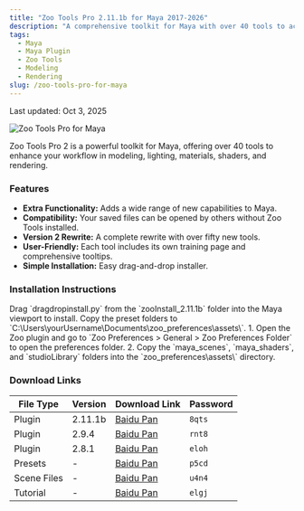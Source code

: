 ```yaml
---
title: "Zoo Tools Pro 2.11.1b for Maya 2017-2026"
description: "A comprehensive toolkit for Maya with over 40 tools to accelerate modeling, lighting, shading, and rendering workflows."
tags:
  - Maya
  - Maya Plugin
  - Zoo Tools
  - Modeling
  - Rendering
slug: /zoo-tools-pro-for-maya
---
```


Last updated: Oct 3, 2025

![Zoo Tools Pro for Maya](https://www.gfxcamp.com/wp-content/uploads/2021/06/Zoo-Tools-Pro-2.5.1-for-Maya-2022.jpg)

Zoo Tools Pro 2 is a powerful toolkit for Maya, offering over 40 tools to enhance your workflow in modeling, lighting, materials, shaders, and rendering.

### Features
*   **Extra Functionality:** Adds a wide range of new capabilities to Maya.
*   **Compatibility:** Your saved files can be opened by others without Zoo Tools installed.
*   **Version 2 Rewrite:** A complete rewrite with over fifty new tools.
*   **User-Friendly:** Each tool includes its own training page and comprehensive tooltips.
*   **Simple Installation:** Easy drag-and-drop installer.

### Installation Instructions

<Tabs>
  <TabItem value="plugin" label="Plugin">
    Drag `dragdropinstall.py` from the `zooInstall_2.11.1b` folder into the Maya viewport to install.
  </TabItem>
  <TabItem value="presets" label="Presets">
    Copy the preset folders to `C:\Users\yourUsername\Documents\zoo_preferences\assets\`.
  </TabItem>
  <TabItem value="scenes" label="Scene Files">
    1. Open the Zoo plugin and go to `Zoo Preferences > General > Zoo Preferences Folder` to open the preferences folder.
    2. Copy the `maya_scenes`, `maya_shaders`, and `studioLibrary` folders into the `zoo_preferences\assets\` directory.
  </TabItem>
</Tabs>

### Download Links

| File Type | Version | Download Link | Password |
|---|---|---|---|
| Plugin | 2.11.1b | [Baidu Pan](https://pan.baidu.com/s/1xAXGKi0Umedf5kkrFPCoqA?pwd=8qts) | `8qts` |
| Plugin | 2.9.4 | [Baidu Pan](https://pan.baidu.com/s/1aI9C3LxIu_Vo0KIZsAEHqA?pwd=rnt8) | `rnt8` |
| Plugin | 2.8.1 | [Baidu Pan](https://pan.baidu.com/s/1L-tFZcAXZg1knemI9_gRhg?pwd=eloh) | `eloh` |
| Presets | - | [Baidu Pan](https://pan.baidu.com/s/1CapQzbMJ8YasoxoweylIhQ?pwd=p5cd) | `p5cd` |
| Scene Files | - | [Baidu Pan](https://pan.baidu.com/s/1VFpmHljZE0knqfRG4bVCUA?pwd=u4n4) | `u4n4` |
| Tutorial | - | [Baidu Pan](https://pan.baidu.com/s/1JoCRHJ3lDFr_wpcD0uu7iQ?pwd=elgj) | `elgj` |
